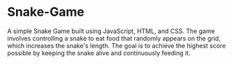 # Snake-Game
A simple Snake Game built using JavaScript, HTML, and CSS. The game involves controlling a snake to eat food that randomly appears on the grid, which increases the snake's length. The goal is to achieve the highest score possible by keeping the snake alive and continuously feeding it.
